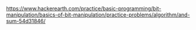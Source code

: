 https://www.hackerearth.com/practice/basic-programming/bit-manipulation/basics-of-bit-manipulation/practice-problems/algorithm/and-sum-54d31846/
